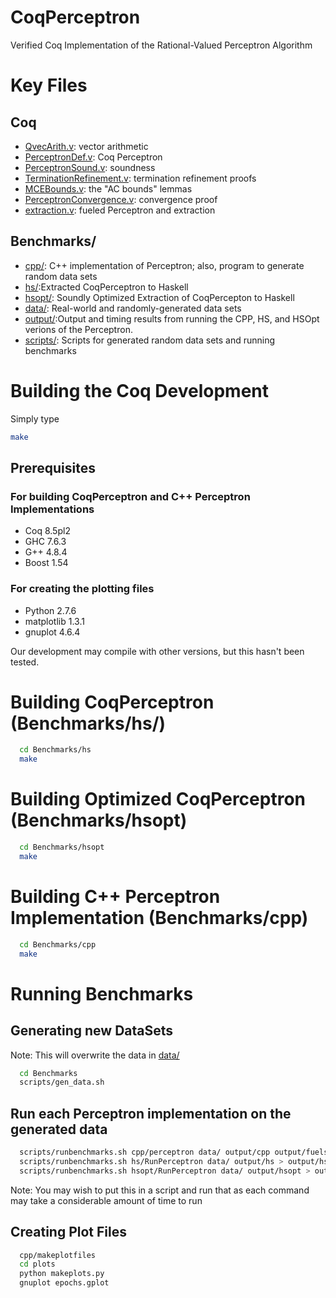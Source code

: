 # CoqPerceptron
Verified Coq Implementation of the Rational-Valued Perceptron Algorithm

# Key Files

## Coq
* [QvecArith.v](https://github.com/tm507211/CoqPerceptron/blob/master/QvecArith.v): vector arithmetic
* [PerceptronDef.v](https://github.com/tm507211/CoqPerceptron/blob/master/PerceptronDef.v): Coq Perceptron
* [PerceptronSound.v](https://github.com/tm507211/CoqPerceptron/blob/master/PerceptronSound.v): soundness
* [TerminationRefinement.v](https://github.com/tm507211/CoqPerceptron/blob/master/TerminationRefinement.v): termination refinement proofs
* [MCEBounds.v](https://github.com/tm507211/CoqPerceptron/blob/master/MCEBounds.v): the "AC bounds" lemmas
* [PerceptronConvergence.v](https://github.com/tm507211/CoqPerceptron/blob/master/PerceptronConvergence.v): convergence proof
* [extraction.v](https://github.com/tm507211/CoqPerceptron/blob/master/extraction.v): fueled Perceptron and extraction

## Benchmarks/
* [cpp/](https://github.com/tm507211/CoqPerceptron/tree/master/Benchmarks/cpp): C++ implementation of Perceptron; also, program to generate random data sets
* [hs/](https://github.com/tm507211/CoqPerceptron/tree/master/Benchmarks/hs):Extracted CoqPerceptron to Haskell
* [hsopt/](https://github.com/tm507211/CoqPerceptorn/tree/master/Benchmarks/hsopt): Soundly Optimized Extraction of CoqPercepton to Haskell
* [data/](https://github.com/tm507211/CoqPerceptron/tree/master/Benchmarks/data): Real-world and randomly-generated data sets
* [output/](https://github.com/tm507211/CoqPerceptron/tree/master/Benchmarks/output):Output and timing results from running the CPP, HS, and HSOpt verions of the Perceptron.
* [scripts/](https://github.com/tm507211/CoqPerceptron/tree/master/Benchmarks/scripts): Scripts for generated random data sets and running benchmarks

# Building the Coq Development

Simply type

```Bash
make
```

## Prerequisites 

### For building CoqPerceptron and C++ Perceptron Implementations
* Coq 8.5pl2
* GHC 7.6.3
* G++ 4.8.4
* Boost 1.54

### For creating the plotting files
* Python 2.7.6
* matplotlib 1.3.1
* gnuplot 4.6.4

Our development may compile with other versions, but this 
hasn't been tested.

# Building CoqPerceptron (Benchmarks/hs/)

```Bash
  cd Benchmarks/hs
  make
```

# Building Optimized CoqPerceptron (Benchmarks/hsopt)

```Bash
  cd Benchmarks/hsopt
  make
```

# Building C++ Perceptron Implementation (Benchmarks/cpp)

```Bash
  cd Benchmarks/cpp
  make
```

# Running Benchmarks

## Generating new DataSets

Note: This will overwrite the data in [data/](https://github.com/tm507211/CoqPerceptron/tree/master/Benchmarks/data)

```Bash
  cd Benchmarks
  scripts/gen_data.sh
```

## Run each Perceptron implementation on the generated data

```Bash
  scripts/runbenchmarks.sh cpp/perceptron data/ output/cpp output/fuels hs/RunValidator output/cpp_valid.dat > output/cpptimes 2> output/cpp_validtimes
  scripts/runbenchmarks.sh hs/RunPerceptron data/ output/hs > output/hstimes
  scripts/runbenchmarks.sh hsopt/RunPerceptron data/ output/hsopt > output/hsopttimes
```
Note: You may wish to put this in a script and run that as each command may
take a considerable amount of time to run

## Creating Plot Files

```Bash
  cpp/makeplotfiles
  cd plots
  python makeplots.py
  gnuplot epochs.gplot
```


